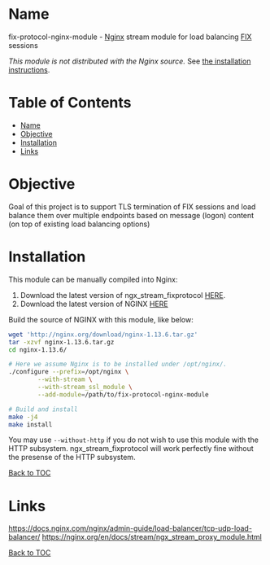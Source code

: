 Name
=================
fix-protocol-nginx-module - [Nginx](https://www.nginx.com/) stream module for load balancing [FIX](https://www.fixtrading.org/) sessions

*This module is not distributed with the Nginx source.* See [the installation instructions](#installation).

Table of Contents
=================

* [Name](#name)
* [Objective](#objective)
* [Installation](#installation)
* [Links](#links)

Objective
========

Goal of this project is to support TLS termination of FIX sessions and load balance them over multiple endpoints based on message (logon) content (on top of existing load balancing options)

Installation
============

This module can be manually compiled into Nginx:

1. Download the latest version of ngx_stream_fixprotocol [HERE](https://github.com/gluck/fix-protocol-nginx-module/tags).
1. Download the latest version of NGINX [HERE](http://nginx.org/)

Build the source of NGINX with this module, like below:

```bash
wget 'http://nginx.org/download/nginx-1.13.6.tar.gz'
tar -xzvf nginx-1.13.6.tar.gz
cd nginx-1.13.6/

# Here we assume Nginx is to be installed under /opt/nginx/.
./configure --prefix=/opt/nginx \
        --with-stream \
        --with-stream_ssl_module \
        --add-module=/path/to/fix-protocol-nginx-module

# Build and install
make -j4
make install
```

You may use `--without-http` if you do not wish to use this module with the HTTP subsystem.
ngx_stream_fixprotocol will work perfectly fine without the presense of the HTTP subsystem.

[Back to TOC](#table-of-contents)

Links
=====

https://docs.nginx.com/nginx/admin-guide/load-balancer/tcp-udp-load-balancer/
https://nginx.org/en/docs/stream/ngx_stream_proxy_module.html

[Back to TOC](#table-of-contents)
